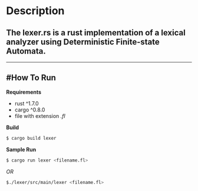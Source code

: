 # Description
## The **lexer.rs** is a rust implementation of a lexical analyzer using Deterministic Finite-state Automata.
-------------


#How To Run
-------------

**Requirements**

- rust ^1.7.0
- cargo ^0.8.0
- file with extension _.fl_

**Build**
```bash
$ cargo build lexer
```
**Sample Run**
```bash
$ cargo run lexer <filename.fl>
```
_OR_ 
```bash
$./lexer/src/main/lexer <filename.fl>
```
